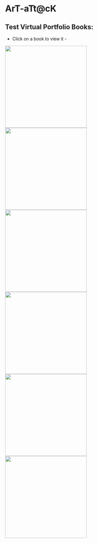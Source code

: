 # ArT-aTt@cK

## Test Virtual Portfolio Books:

- Click on a book to view it - 

<p float="middle">
    <a href="https://shellywell123.github.io/The-Shenanigans-of-Shellywell123/assets/sketchbooks/Unit-1A/book.html">
        <img src="https://shellywell123.github.io/The-Shenanigans-of-Shellywell123/assets/sketchbooks/Covers/Unit-1A.jpg" width="265" />
    </a>
    <a href="https://shellywell123.github.io/The-Shenanigans-of-Shellywell123/assets/sketchbooks/Unit-1B/book.html">
        <img src="https://shellywell123.github.io/The-Shenanigans-of-Shellywell123/assets/sketchbooks/Covers/Unit-1B.jpg" width="265" />
    </a>
    <a href="https://shellywell123.github.io/The-Shenanigans-of-Shellywell123/assets/sketchbooks/Unit-2/book.html">
        <img src="https://shellywell123.github.io/the-Shenanigans-of-Shellywell123/assets/sketchbooks/Covers/Unit-2.jpg" width="265" />
    </a>
    <a href="https://shellywell123.github.io/The-Shenanigans-of-Shellywell123/assets/sketchbooks/Unit-4/book.html">
        <img src="https://shellywell123.github.io/The-Shenanigans-of-Shellywell123/assets/sketchbooks/Covers/Unit-4.jpg" width="265" />
    </a>
    <a href="https://shellywell123.github.io/The-Shenanigans-of-Shellywell123/assets/sketchbooks/Unit-X/book.html">
        <img src="https://shellywell123.github.io/The-Shenanigans-of-Shellywell123/assets/sketchbooks/Covers/Unit-X.jpg" width="265" />
    </a>
    <a href="https://shellywell123.github.io/The-Shenanigans-of-Shellywell123/assets/sketchbooks/Unit-Y/book.html">
        <img src="https://shellywell123.github.io/The-Shenanigans-of-Shellywell123/assets/sketchbooks/Covers/Unit-Y.jpg" width="265" />
    </a>
</p>
